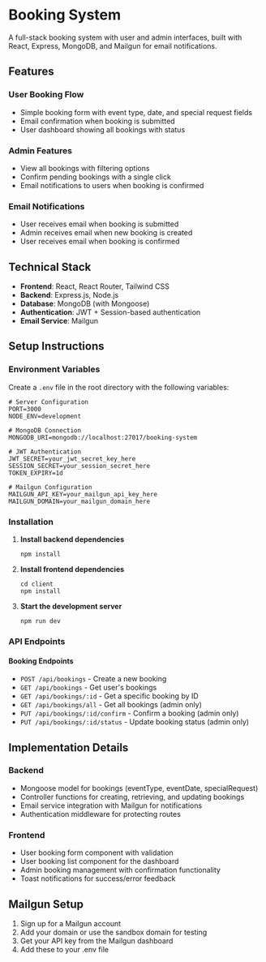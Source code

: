 # Booking System

A full-stack booking system with user and admin interfaces, built with React, Express, MongoDB, and Mailgun for email notifications.

## Features

### User Booking Flow

- Simple booking form with event type, date, and special request fields
- Email confirmation when booking is submitted
- User dashboard showing all bookings with status

### Admin Features

- View all bookings with filtering options
- Confirm pending bookings with a single click
- Email notifications to users when booking is confirmed

### Email Notifications

- User receives email when booking is submitted
- Admin receives email when new booking is created
- User receives email when booking is confirmed

## Technical Stack

- **Frontend**: React, React Router, Tailwind CSS
- **Backend**: Express.js, Node.js
- **Database**: MongoDB (with Mongoose)
- **Authentication**: JWT + Session-based authentication
- **Email Service**: Mailgun

## Setup Instructions

### Environment Variables

Create a `.env` file in the root directory with the following variables:

```
# Server Configuration
PORT=3000
NODE_ENV=development

# MongoDB Connection
MONGODB_URI=mongodb://localhost:27017/booking-system

# JWT Authentication
JWT_SECRET=your_jwt_secret_key_here
SESSION_SECRET=your_session_secret_here
TOKEN_EXPIRY=1d

# Mailgun Configuration
MAILGUN_API_KEY=your_mailgun_api_key_here
MAILGUN_DOMAIN=your_mailgun_domain_here
```

### Installation

1. **Install backend dependencies**

   ```
   npm install
   ```

2. **Install frontend dependencies**

   ```
   cd client
   npm install
   ```

3. **Start the development server**
   ```
   npm run dev
   ```

### API Endpoints

#### Booking Endpoints

- `POST /api/bookings` - Create a new booking
- `GET /api/bookings` - Get user's bookings
- `GET /api/bookings/:id` - Get a specific booking by ID
- `GET /api/bookings/all` - Get all bookings (admin only)
- `PUT /api/bookings/:id/confirm` - Confirm a booking (admin only)
- `PUT /api/bookings/:id/status` - Update booking status (admin only)

## Implementation Details

### Backend

- Mongoose model for bookings (eventType, eventDate, specialRequest)
- Controller functions for creating, retrieving, and updating bookings
- Email service integration with Mailgun for notifications
- Authentication middleware for protecting routes

### Frontend

- User booking form component with validation
- User booking list component for the dashboard
- Admin booking management with confirmation functionality
- Toast notifications for success/error feedback

## Mailgun Setup

1. Sign up for a Mailgun account
2. Add your domain or use the sandbox domain for testing
3. Get your API key from the Mailgun dashboard
4. Add these to your .env file
